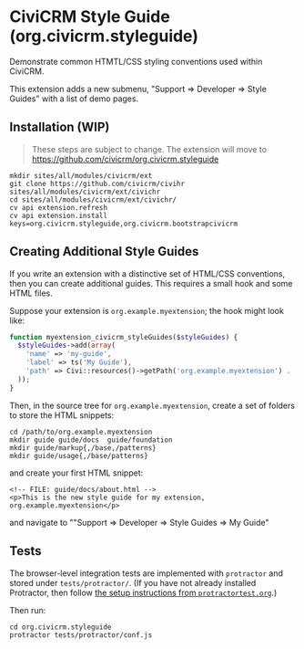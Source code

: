 # CiviCRM Style Guide (org.civicrm.styleguide)

Demonstrate common HTMTL/CSS styling conventions used within CiviCRM.

This extension adds a new submenu, "Support => Developer => Style Guides"
with a list of demo pages.

## Installation (WIP)

> These steps are subject to change. The extension will move to https://github.com/civicrm/org.civicrm.styleguide

```
mkdir sites/all/modules/civicrm/ext
git clone https://github.com/civicrm/civihr sites/all/modules/civicrm/ext/civichr
cd sites/all/modules/civicrm/ext/civichr/
cv api extension.refresh
cv api extension.install keys=org.civicrm.styleguide,org.civicrm.bootstrapcivicrm
```

## Creating Additional Style Guides

If you write an extension with a distinctive set of HTML/CSS conventions,
then you can create additional guides. This requires a small hook and some HTML files.

Suppose your extension is `org.example.myextension`; the hook might look like:

```php
function myextension_civicrm_styleGuides($styleGuides) {
  $styleGuides->add(array(
    'name' => 'my-guide',
    'label' => ts('My Guide'),
    'path' => Civi::resources()->getPath('org.example.myextension') . '/guide',
  ));
}
```

Then, in the source tree for `org.example.myextension`, create a set of folders
to store the HTML snippets:

```
cd /path/to/org.example.myextension
mkdir guide guide/docs  guide/foundation
mkdir guide/markup{,/base,/patterns}
mkdir guide/usage{,/base/patterns}
```

and create your first HTML snippet:

```
<!-- FILE: guide/docs/about.html -->
<p>This is the new style guide for my extension, org.example.myextension</p>
```

and navigate to ""Support => Developer => Style Guides => My Guide"

## Tests

The browser-level integration tests are implemented with `protractor` and stored
under `tests/protractor/`.  (If you have not already installed Protractor, then
follow [the setup instructions from `protractortest.org`](http://www.protractortest.org/).)

Then run:

```
cd org.civicrm.styleguide
protractor tests/protractor/conf.js
```
